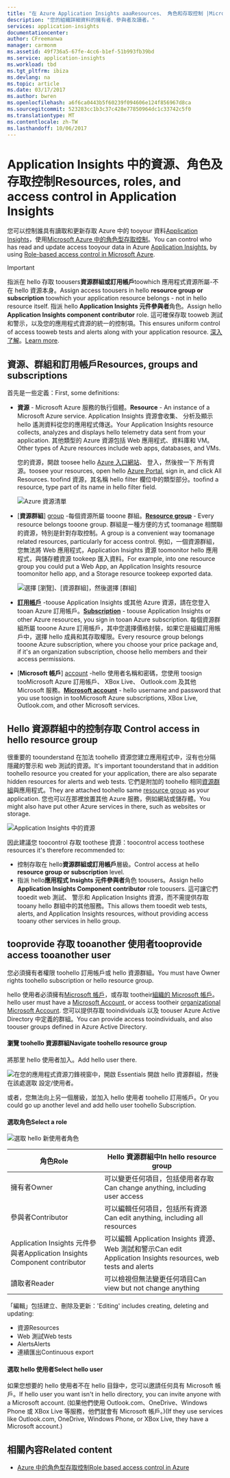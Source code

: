```yaml
---
title: "在 Azure Application Insights aaaResources、 角色和存取控制 |Microsoft 文件"
description: "您的組織詳細資料的擁有者、參與者及讀者。"
services: application-insights
documentationcenter: 
author: CFreemanwa
manager: carmonm
ms.assetid: 49f736a5-67fe-4cc6-b1ef-51b993fb39bd
ms.service: application-insights
ms.workload: tbd
ms.tgt_pltfrm: ibiza
ms.devlang: na
ms.topic: article
ms.date: 03/17/2017
ms.author: bwren
ms.openlocfilehash: a6f6ca0443b5f60239f094606e124f856967d8ca
ms.sourcegitcommit: 523283cc1b3c37c428e77850964dc1c33742c5f0
ms.translationtype: MT
ms.contentlocale: zh-TW
ms.lasthandoff: 10/06/2017
---
```

# <a name="resources-roles-and-access-control-in-application-insights"></a><span data-ttu-id="49094-103">Application Insights 中的資源、角色及存取控制</span><span class="sxs-lookup"><span data-stu-id="49094-103">Resources, roles, and access control in Application Insights</span></span>
<span data-ttu-id="49094-104">您可以控制誰具有讀取和更新存取 Azure 中的 tooyour 資料[Application Insights][start]，使用[Microsoft Azure 中的角色型存取控制](../active-directory/role-based-access-control-configure.md)。</span><span class="sxs-lookup"><span data-stu-id="49094-104">You can control who has read and update access tooyour data in Azure [Application Insights][start], by using [Role-based access control in Microsoft Azure](../active-directory/role-based-access-control-configure.md).</span></span>

> [!IMPORTANT]
> <span data-ttu-id="49094-105">指派在 hello 存取 toousers**資源群組或訂用帳戶**toowhich 應用程式資源所屬-不在 hello 資源本身。</span><span class="sxs-lookup"><span data-stu-id="49094-105">Assign access toousers in hello **resource group or subscription** toowhich your application resource belongs - not in hello resource itself.</span></span> <span data-ttu-id="49094-106">指派 hello **Application Insights 元件參與者**角色。</span><span class="sxs-lookup"><span data-stu-id="49094-106">Assign hello **Application Insights component contributor** role.</span></span> <span data-ttu-id="49094-107">這可確保存取 tooweb 測試和警示，以及您的應用程式資源的統一的控制項。</span><span class="sxs-lookup"><span data-stu-id="49094-107">This ensures uniform control of access tooweb tests and alerts along with your application resource.</span></span> <span data-ttu-id="49094-108">[深入了解](#access)。</span><span class="sxs-lookup"><span data-stu-id="49094-108">[Learn more](#access).</span></span>
> 
> 

## <a name="resources-groups-and-subscriptions"></a><span data-ttu-id="49094-109">資源、群組和訂用帳戶</span><span class="sxs-lookup"><span data-stu-id="49094-109">Resources, groups and subscriptions</span></span>
<span data-ttu-id="49094-110">首先是一些定義：</span><span class="sxs-lookup"><span data-stu-id="49094-110">First, some definitions:</span></span>

* <span data-ttu-id="49094-111">**資源** - Microsoft Azure 服務的執行個體。</span><span class="sxs-lookup"><span data-stu-id="49094-111">**Resource** - An instance of a Microsoft Azure service.</span></span> <span data-ttu-id="49094-112">Application Insights 資源會收集、 分析及顯示 hello 遙測資料從您的應用程式傳送。</span><span class="sxs-lookup"><span data-stu-id="49094-112">Your Application Insights resource collects, analyzes and displays hello telemetry data sent from your application.</span></span>  <span data-ttu-id="49094-113">其他類型的 Azure 資源包括 Web 應用程式、資料庫和 VM。</span><span class="sxs-lookup"><span data-stu-id="49094-113">Other types of Azure resources include web apps, databases, and VMs.</span></span>
  
    <span data-ttu-id="49094-114">您的資源，開啟 toosee hello [Azure 入口網站][portal]、 登入，然後按一下 所有資源。</span><span class="sxs-lookup"><span data-stu-id="49094-114">toosee your resources, open hello [Azure Portal][portal], sign in, and click All Resources.</span></span> <span data-ttu-id="49094-115">toofind 資源，其名稱 hello filter 欄位中的類型部分。</span><span class="sxs-lookup"><span data-stu-id="49094-115">toofind a resource, type part of its name in hello filter field.</span></span>
  
    ![Azure 資源清單](./media/app-insights-resources-roles-access-control/10-browse.png)

<a name="resource-group"></a>

* <span data-ttu-id="49094-117">[**資源群組**] [ group] -每個資源所屬 tooone 群組。</span><span class="sxs-lookup"><span data-stu-id="49094-117">[**Resource group**][group] - Every resource belongs tooone group.</span></span> <span data-ttu-id="49094-118">群組是一種方便的方式 toomanage 相關聯的資源，特別是針對存取控制。</span><span class="sxs-lookup"><span data-stu-id="49094-118">A group is a convenient way toomanage related resources, particularly for access control.</span></span> <span data-ttu-id="49094-119">例如，一個資源群組，您無法將 Web 應用程式，Application Insights 資源 toomonitor hello 應用程式，與儲存體資源 tookeep 匯入資料。</span><span class="sxs-lookup"><span data-stu-id="49094-119">For example, into one resource group you could put a Web App, an Application Insights resource toomonitor hello app, and a Storage resource tookeep exported data.</span></span>

    ![選擇 [瀏覽]、[資源群組]，然後選擇 [群組]](./media/app-insights-resources-roles-access-control/11-group.png)

* <span data-ttu-id="49094-121">[**訂用帳戶**](https://manage.windowsazure.com) -toouse Application Insights 或其他 Azure 資源，請在您登入 tooan Azure 訂用帳戶。</span><span class="sxs-lookup"><span data-stu-id="49094-121">[**Subscription**](https://manage.windowsazure.com) - toouse Application Insights or other Azure resources, you sign in tooan Azure subscription.</span></span> <span data-ttu-id="49094-122">每個資源群組所屬 tooone Azure 訂用帳戶，其中您選擇價格封裝，如果它是組織訂用帳戶中，選擇 hello 成員和其存取權限。</span><span class="sxs-lookup"><span data-stu-id="49094-122">Every resource group belongs tooone Azure subscription, where you choose your price package and, if it's an organization subscription, choose hello members and their access permissions.</span></span>
* <span data-ttu-id="49094-123">[**Microsoft 帳戶**] [ account] -hello 使用者名稱和密碼，您使用 toosign tooMicrosoft Azure 訂用帳戶、 XBox Live、 Outlook.com 及其他 Microsoft 服務。</span><span class="sxs-lookup"><span data-stu-id="49094-123">[**Microsoft account**][account] - hello username and password that you use toosign in tooMicrosoft Azure subscriptions, XBox Live, Outlook.com, and other Microsoft services.</span></span>

## <span data-ttu-id="49094-124"><a name="access"></a>Hello 資源群組中的控制存取</span><span class="sxs-lookup"><span data-stu-id="49094-124"><a name="access"></a> Control access in hello resource group</span></span>
<span data-ttu-id="49094-125">很重要的 toounderstand 在加法 toohello 資源您建立應用程式中，沒有也分隔 隱藏的警示和 web 測試的資源。</span><span class="sxs-lookup"><span data-stu-id="49094-125">It's important toounderstand that in addition toohello resource you created for your application, there are also separate hidden resources for alerts and web tests.</span></span> <span data-ttu-id="49094-126">它們是附加的 toohello 相同[資源群組](#resource-group)與應用程式。</span><span class="sxs-lookup"><span data-stu-id="49094-126">They are attached toohello same [resource group](#resource-group) as your application.</span></span> <span data-ttu-id="49094-127">您也可以在那裡放置其他 Azure 服務，例如網站或儲存體。</span><span class="sxs-lookup"><span data-stu-id="49094-127">You might also have put other Azure services in there, such as websites or storage.</span></span>

![Application Insights 中的資源](./media/app-insights-resources-roles-access-control/00-resources.png)

<span data-ttu-id="49094-129">因此建議您 toocontrol 存取 toothese 資源：</span><span class="sxs-lookup"><span data-stu-id="49094-129">toocontrol access toothese resources it's therefore recommended to:</span></span>

* <span data-ttu-id="49094-130">控制存取在 hello**資源群組或訂用帳戶**層級。</span><span class="sxs-lookup"><span data-stu-id="49094-130">Control access at hello **resource group or subscription** level.</span></span>
* <span data-ttu-id="49094-131">指派 hello**應用程式 Insights 元件參與者**角色 toousers。</span><span class="sxs-lookup"><span data-stu-id="49094-131">Assign hello **Application Insights Component contributor** role toousers.</span></span> <span data-ttu-id="49094-132">這可讓它們 tooedit web 測試、 警示和 Application Insights 資源，而不需提供存取 tooany hello 群組中的其他服務。</span><span class="sxs-lookup"><span data-stu-id="49094-132">This allows them tooedit web tests, alerts, and Application Insights resources, without providing access tooany other services in hello group.</span></span>

## <a name="tooprovide-access-tooanother-user"></a><span data-ttu-id="49094-133">tooprovide 存取 tooanother 使用者</span><span class="sxs-lookup"><span data-stu-id="49094-133">tooprovide access tooanother user</span></span>
<span data-ttu-id="49094-134">您必須擁有者權限 toohello 訂用帳戶或 hello 資源群組。</span><span class="sxs-lookup"><span data-stu-id="49094-134">You must have Owner rights toohello subscription or hello resource group.</span></span>

<span data-ttu-id="49094-135">hello 使用者必須擁有[Microsoft 帳戶][account]，或存取 tootheir[組織的 Microsoft 帳戶](../active-directory/sign-up-organization.md)。</span><span class="sxs-lookup"><span data-stu-id="49094-135">hello user must have a [Microsoft Account][account], or access tootheir [organizational Microsoft Account](../active-directory/sign-up-organization.md).</span></span> <span data-ttu-id="49094-136">您可以提供存取 tooindividuals 以及 toouser Azure Active Directory 中定義的群組。</span><span class="sxs-lookup"><span data-stu-id="49094-136">You can provide access tooindividuals, and also toouser groups defined in Azure Active Directory.</span></span>

#### <a name="navigate-toohello-resource-group"></a><span data-ttu-id="49094-137">瀏覽 toohello 資源群組</span><span class="sxs-lookup"><span data-stu-id="49094-137">Navigate toohello resource group</span></span>
<span data-ttu-id="49094-138">將那里 hello 使用者加入。</span><span class="sxs-lookup"><span data-stu-id="49094-138">Add hello user there.</span></span>

![在您的應用程式資源刀鋒視窗中，開啟 Essentials 開啟 hello 資源群組，然後在該處選取 設定/使用者。](./media/app-insights-resources-roles-access-control/01-add-user.png)

<span data-ttu-id="49094-141">或者，您無法向上另一個層級，並加入 hello 使用者 toohello 訂用帳戶。</span><span class="sxs-lookup"><span data-stu-id="49094-141">Or you could go up another level and add hello user toohello Subscription.</span></span>

#### <a name="select-a-role"></a><span data-ttu-id="49094-142">選取角色</span><span class="sxs-lookup"><span data-stu-id="49094-142">Select a role</span></span>
![選取 hello 新使用者角色](./media/app-insights-resources-roles-access-control/03-role.png)

| <span data-ttu-id="49094-144">角色</span><span class="sxs-lookup"><span data-stu-id="49094-144">Role</span></span> | <span data-ttu-id="49094-145">Hello 資源群組中</span><span class="sxs-lookup"><span data-stu-id="49094-145">In hello resource group</span></span> |
| --- | --- |
| <span data-ttu-id="49094-146">擁有者</span><span class="sxs-lookup"><span data-stu-id="49094-146">Owner</span></span> |<span data-ttu-id="49094-147">可以變更任何項目，包括使用者存取</span><span class="sxs-lookup"><span data-stu-id="49094-147">Can change anything, including user access</span></span> |
| <span data-ttu-id="49094-148">參與者</span><span class="sxs-lookup"><span data-stu-id="49094-148">Contributor</span></span> |<span data-ttu-id="49094-149">可以編輯任何項目，包括所有資源</span><span class="sxs-lookup"><span data-stu-id="49094-149">Can edit anything, including all resources</span></span> |
| <span data-ttu-id="49094-150">Application Insights 元件參與者</span><span class="sxs-lookup"><span data-stu-id="49094-150">Application Insights Component contributor</span></span> |<span data-ttu-id="49094-151">可以編輯 Application Insights 資源、Web 測試和警示</span><span class="sxs-lookup"><span data-stu-id="49094-151">Can edit Application Insights resources, web tests and alerts</span></span> |
| <span data-ttu-id="49094-152">讀取者</span><span class="sxs-lookup"><span data-stu-id="49094-152">Reader</span></span> |<span data-ttu-id="49094-153">可以檢視但無法變更任何項目</span><span class="sxs-lookup"><span data-stu-id="49094-153">Can view but not change anything</span></span> |

<span data-ttu-id="49094-154">「編輯」包括建立、刪除及更新：</span><span class="sxs-lookup"><span data-stu-id="49094-154">'Editing' includes creating, deleting and updating:</span></span>

* <span data-ttu-id="49094-155">資源</span><span class="sxs-lookup"><span data-stu-id="49094-155">Resources</span></span>
* <span data-ttu-id="49094-156">Web 測試</span><span class="sxs-lookup"><span data-stu-id="49094-156">Web tests</span></span>
* <span data-ttu-id="49094-157">Alerts</span><span class="sxs-lookup"><span data-stu-id="49094-157">Alerts</span></span>
* <span data-ttu-id="49094-158">連續匯出</span><span class="sxs-lookup"><span data-stu-id="49094-158">Continuous export</span></span>

#### <a name="select-hello-user"></a><span data-ttu-id="49094-159">選取 hello 使用者</span><span class="sxs-lookup"><span data-stu-id="49094-159">Select hello user</span></span>

<span data-ttu-id="49094-160">如果您想要的 hello 使用者不在 hello 目錄中，您可以邀請任何具有 Microsoft 帳戶。</span><span class="sxs-lookup"><span data-stu-id="49094-160">If hello user you want isn't in hello directory, you can invite anyone with a Microsoft account.</span></span>
<span data-ttu-id="49094-161">(如果他們使用 Outlook.com、OneDrive、Windows Phone 或 XBox Live 等服務，他們就會有 Microsoft 帳戶。)</span><span class="sxs-lookup"><span data-stu-id="49094-161">(If they use services like Outlook.com, OneDrive, Windows Phone, or XBox Live, they have a Microsoft account.)</span></span>

## <a name="related-content"></a><span data-ttu-id="49094-162">相關內容</span><span class="sxs-lookup"><span data-stu-id="49094-162">Related content</span></span>

* [<span data-ttu-id="49094-163">Azure 中的角色型存取控制</span><span class="sxs-lookup"><span data-stu-id="49094-163">Role based access control in Azure</span></span>](../active-directory/role-based-access-control-configure.md)

<!--Link references-->

[account]: https://account.microsoft.com
[group]: ../azure-resource-manager/resource-group-overview.md
[portal]: https://portal.azure.com/
[start]: app-insights-overview.md
